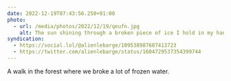 ```yaml
---
date: 2022-12-19T07:43:56.250+01:00
photo:
  - url: /media/photos/2022/12/19/qeufn.jpg
    alt: The sun shining through a broken piece of ice I hold in my hand. The ice looks like a stained glass window.
syndication:
  - https://social.lol/@alienlebarge/109538987687413723
  - https://twitter.com/alienlebarge/status/1604729537354399744
---
```

A walk in the forest where we broke a lot of frozen water.
